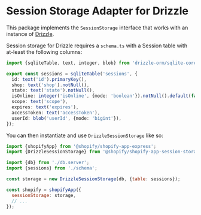 # Session Storage Adapter for Drizzle

This package implements the `SessionStorage` interface that works with an instance of [Drizzle](https://orm.drizzle.team).

Session storage for Drizzle requires a `schema.ts` with a Session table with at-least the following columns:

```ts
import {sqliteTable, text, integer, blob} from 'drizzle-orm/sqlite-core';

export const sessions = sqliteTable('sessions', {
  id: text('id').primaryKey(),
  shop: text('shop').notNull(),
  state: text('state').notNull(),
  isOnline: integer('isOnline', {mode: 'boolean'}).notNull().default(false),
  scope: text('scope'),
  expires: text('expires'),
  accessToken: text('accessToken'),
  userId: blob('userId', {mode: 'bigint'}),
});
```

You can then instantiate and use `DrizzleSessionStorage` like so:

```js
import {shopifyApp} from '@shopify/shopify-app-express';
import {DrizzleSessionStorage} from '@shopify/shopify-app-session-storage-drizzle';

import {db} from './db.server';
import {sessions} from './schema';

const storage = new DrizzleSessionStorage(db, {table: sessions});

const shopify = shopifyApp({
  sessionStorage: storage,
  // ...
});
```
